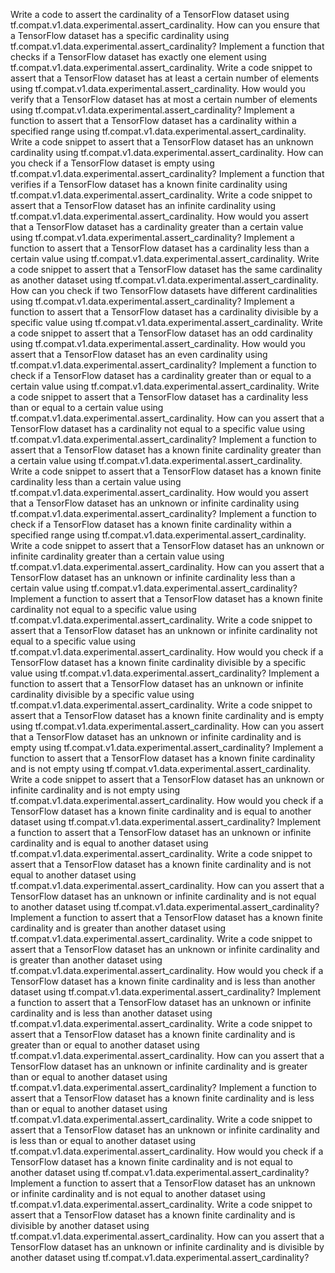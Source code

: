 Write a code to assert the cardinality of a TensorFlow dataset using tf.compat.v1.data.experimental.assert_cardinality.
How can you ensure that a TensorFlow dataset has a specific cardinality using tf.compat.v1.data.experimental.assert_cardinality?
Implement a function that checks if a TensorFlow dataset has exactly one element using tf.compat.v1.data.experimental.assert_cardinality.
Write a code snippet to assert that a TensorFlow dataset has at least a certain number of elements using tf.compat.v1.data.experimental.assert_cardinality.
How would you verify that a TensorFlow dataset has at most a certain number of elements using tf.compat.v1.data.experimental.assert_cardinality?
Implement a function to assert that a TensorFlow dataset has a cardinality within a specified range using tf.compat.v1.data.experimental.assert_cardinality.
Write a code snippet to assert that a TensorFlow dataset has an unknown cardinality using tf.compat.v1.data.experimental.assert_cardinality.
How can you check if a TensorFlow dataset is empty using tf.compat.v1.data.experimental.assert_cardinality?
Implement a function that verifies if a TensorFlow dataset has a known finite cardinality using tf.compat.v1.data.experimental.assert_cardinality.
Write a code snippet to assert that a TensorFlow dataset has an infinite cardinality using tf.compat.v1.data.experimental.assert_cardinality.
How would you assert that a TensorFlow dataset has a cardinality greater than a certain value using tf.compat.v1.data.experimental.assert_cardinality?
Implement a function to assert that a TensorFlow dataset has a cardinality less than a certain value using tf.compat.v1.data.experimental.assert_cardinality.
Write a code snippet to assert that a TensorFlow dataset has the same cardinality as another dataset using tf.compat.v1.data.experimental.assert_cardinality.
How can you check if two TensorFlow datasets have different cardinalities using tf.compat.v1.data.experimental.assert_cardinality?
Implement a function to assert that a TensorFlow dataset has a cardinality divisible by a specific value using tf.compat.v1.data.experimental.assert_cardinality.
Write a code snippet to assert that a TensorFlow dataset has an odd cardinality using tf.compat.v1.data.experimental.assert_cardinality.
How would you assert that a TensorFlow dataset has an even cardinality using tf.compat.v1.data.experimental.assert_cardinality?
Implement a function to check if a TensorFlow dataset has a cardinality greater than or equal to a certain value using tf.compat.v1.data.experimental.assert_cardinality.
Write a code snippet to assert that a TensorFlow dataset has a cardinality less than or equal to a certain value using tf.compat.v1.data.experimental.assert_cardinality.
How can you assert that a TensorFlow dataset has a cardinality not equal to a specific value using tf.compat.v1.data.experimental.assert_cardinality?
Implement a function to assert that a TensorFlow dataset has a known finite cardinality greater than a certain value using tf.compat.v1.data.experimental.assert_cardinality.
Write a code snippet to assert that a TensorFlow dataset has a known finite cardinality less than a certain value using tf.compat.v1.data.experimental.assert_cardinality.
How would you assert that a TensorFlow dataset has an unknown or infinite cardinality using tf.compat.v1.data.experimental.assert_cardinality?
Implement a function to check if a TensorFlow dataset has a known finite cardinality within a specified range using tf.compat.v1.data.experimental.assert_cardinality.
Write a code snippet to assert that a TensorFlow dataset has an unknown or infinite cardinality greater than a certain value using tf.compat.v1.data.experimental.assert_cardinality.
How can you assert that a TensorFlow dataset has an unknown or infinite cardinality less than a certain value using tf.compat.v1.data.experimental.assert_cardinality?
Implement a function to assert that a TensorFlow dataset has a known finite cardinality not equal to a specific value using tf.compat.v1.data.experimental.assert_cardinality.
Write a code snippet to assert that a TensorFlow dataset has an unknown or infinite cardinality not equal to a specific value using tf.compat.v1.data.experimental.assert_cardinality.
How would you check if a TensorFlow dataset has a known finite cardinality divisible by a specific value using tf.compat.v1.data.experimental.assert_cardinality?
Implement a function to assert that a TensorFlow dataset has an unknown or infinite cardinality divisible by a specific value using tf.compat.v1.data.experimental.assert_cardinality.
Write a code snippet to assert that a TensorFlow dataset has a known finite cardinality and is empty using tf.compat.v1.data.experimental.assert_cardinality.
How can you assert that a TensorFlow dataset has an unknown or infinite cardinality and is empty using tf.compat.v1.data.experimental.assert_cardinality?
Implement a function to assert that a TensorFlow dataset has a known finite cardinality and is not empty using tf.compat.v1.data.experimental.assert_cardinality.
Write a code snippet to assert that a TensorFlow dataset has an unknown or infinite cardinality and is not empty using tf.compat.v1.data.experimental.assert_cardinality.
How would you check if a TensorFlow dataset has a known finite cardinality and is equal to another dataset using tf.compat.v1.data.experimental.assert_cardinality?
Implement a function to assert that a TensorFlow dataset has an unknown or infinite cardinality and is equal to another dataset using tf.compat.v1.data.experimental.assert_cardinality.
Write a code snippet to assert that a TensorFlow dataset has a known finite cardinality and is not equal to another dataset using tf.compat.v1.data.experimental.assert_cardinality.
How can you assert that a TensorFlow dataset has an unknown or infinite cardinality and is not equal to another dataset using tf.compat.v1.data.experimental.assert_cardinality?
Implement a function to assert that a TensorFlow dataset has a known finite cardinality and is greater than another dataset using tf.compat.v1.data.experimental.assert_cardinality.
Write a code snippet to assert that a TensorFlow dataset has an unknown or infinite cardinality and is greater than another dataset using tf.compat.v1.data.experimental.assert_cardinality.
How would you check if a TensorFlow dataset has a known finite cardinality and is less than another dataset using tf.compat.v1.data.experimental.assert_cardinality?
Implement a function to assert that a TensorFlow dataset has an unknown or infinite cardinality and is less than another dataset using tf.compat.v1.data.experimental.assert_cardinality.
Write a code snippet to assert that a TensorFlow dataset has a known finite cardinality and is greater than or equal to another dataset using tf.compat.v1.data.experimental.assert_cardinality.
How can you assert that a TensorFlow dataset has an unknown or infinite cardinality and is greater than or equal to another dataset using tf.compat.v1.data.experimental.assert_cardinality?
Implement a function to assert that a TensorFlow dataset has a known finite cardinality and is less than or equal to another dataset using tf.compat.v1.data.experimental.assert_cardinality.
Write a code snippet to assert that a TensorFlow dataset has an unknown or infinite cardinality and is less than or equal to another dataset using tf.compat.v1.data.experimental.assert_cardinality.
How would you check if a TensorFlow dataset has a known finite cardinality and is not equal to another dataset using tf.compat.v1.data.experimental.assert_cardinality?
Implement a function to assert that a TensorFlow dataset has an unknown or infinite cardinality and is not equal to another dataset using tf.compat.v1.data.experimental.assert_cardinality.
Write a code snippet to assert that a TensorFlow dataset has a known finite cardinality and is divisible by another dataset using tf.compat.v1.data.experimental.assert_cardinality.
How can you assert that a TensorFlow dataset has an unknown or infinite cardinality and is divisible by another dataset using tf.compat.v1.data.experimental.assert_cardinality?